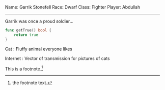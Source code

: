 Name: Garrik Stonefell
Race: Dwarf
Class: Fighter
Player: Abdullah

---

Garrik was once a proud soldier...


```go
func getTrue() bool {
    return true
}
```

Cat
: Fluffy animal everyone likes

Internet
: Vector of transmission for pictures of cats


This is a footnote.[^1]

[^1]: the footnote text.